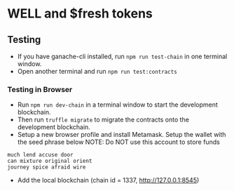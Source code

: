 # WELL and $fresh tokens

## Testing
- If you have ganache-cli installed, run `npm run test-chain` in one terminal window.
- Open another terminal and run `npm run test:contracts`

### Testing in Browser
- Run `npm run dev-chain` in a terminal window to start the development blockchain.
- Then run `truffle migrate` to migrate the contracts onto the development blockchain.
- Setup a new browser profile and install Metamask. Setup the wallet with the seed phrase below
NOTE: Do NOT use this account to store funds
```
much lend accuse door
can mixture original orient
journey spice afraid wire
```
- Add the local blockchain (chain id = 1337, http://127.0.0.1:8545)
